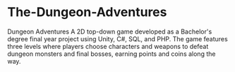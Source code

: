 # The-Dungeon-Adventures
Dungeon Adventures  A 2D top-down game developed as a Bachelor's degree final year project using Unity, C#, SQL, and PHP. The game features three levels where players choose characters and weapons to defeat dungeon monsters and final bosses, earning points and coins along the way.
